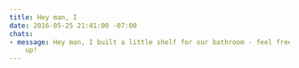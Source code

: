 ```yaml
---
title: Hey man, I
date: 2016-05-25 21:41:00 -07:00
chats:
- message: Hey man, I built a little shelf for our bathroom - feel free to load it
    up!
---
```


